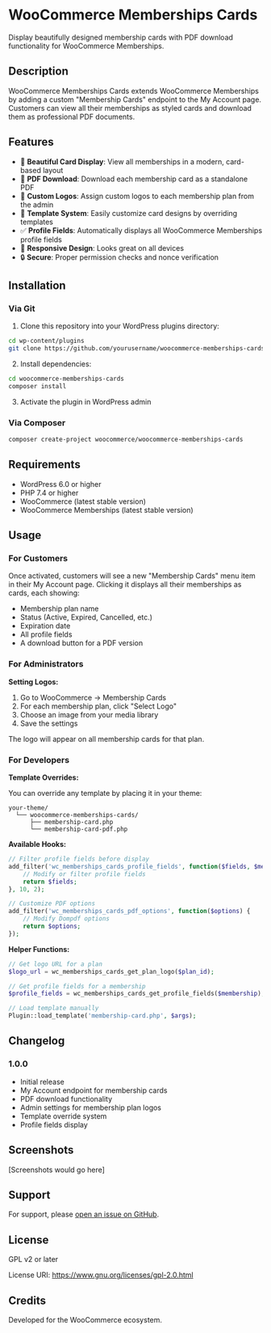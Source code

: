 # WooCommerce Memberships Cards

Display beautifully designed membership cards with PDF download functionality for WooCommerce Memberships.

## Description

WooCommerce Memberships Cards extends WooCommerce Memberships by adding a custom "Membership Cards" endpoint to the My Account page. Customers can view all their memberships as styled cards and download them as professional PDF documents.

## Features

- 🎴 **Beautiful Card Display**: View all memberships in a modern, card-based layout
- 📄 **PDF Download**: Download each membership card as a standalone PDF
- 🏢 **Custom Logos**: Assign custom logos to each membership plan from the admin
- 🎨 **Template System**: Easily customize card designs by overriding templates
- ✅ **Profile Fields**: Automatically displays all WooCommerce Memberships profile fields
- 📱 **Responsive Design**: Looks great on all devices
- 🔒 **Secure**: Proper permission checks and nonce verification

## Installation

### Via Git

1. Clone this repository into your WordPress plugins directory:
```bash
cd wp-content/plugins
git clone https://github.com/yourusername/woocommerce-memberships-cards.git
```

2. Install dependencies:
```bash
cd woocommerce-memberships-cards
composer install
```

3. Activate the plugin in WordPress admin

### Via Composer

```bash
composer create-project woocommerce/woocommerce-memberships-cards
```

## Requirements

- WordPress 6.0 or higher
- PHP 7.4 or higher
- WooCommerce (latest stable version)
- WooCommerce Memberships (latest stable version)

## Usage

### For Customers

Once activated, customers will see a new "Membership Cards" menu item in their My Account page. Clicking it displays all their memberships as cards, each showing:

- Membership plan name
- Status (Active, Expired, Cancelled, etc.)
- Expiration date
- All profile fields
- A download button for a PDF version

### For Administrators

**Setting Logos:**

1. Go to WooCommerce → Membership Cards
2. For each membership plan, click "Select Logo"
3. Choose an image from your media library
4. Save the settings

The logo will appear on all membership cards for that plan.

### For Developers

**Template Overrides:**

You can override any template by placing it in your theme:

```
your-theme/
  └── woocommerce-memberships-cards/
      ├── membership-card.php
      └── membership-card-pdf.php
```

**Available Hooks:**

```php
// Filter profile fields before display
add_filter('wc_memberships_cards_profile_fields', function($fields, $membership) {
    // Modify or filter profile fields
    return $fields;
}, 10, 2);

// Customize PDF options
add_filter('wc_memberships_cards_pdf_options', function($options) {
    // Modify Dompdf options
    return $options;
});
```

**Helper Functions:**

```php
// Get logo URL for a plan
$logo_url = wc_memberships_cards_get_plan_logo($plan_id);

// Get profile fields for a membership
$profile_fields = wc_memberships_cards_get_profile_fields($membership);

// Load template manually
Plugin::load_template('membership-card.php', $args);
```

## Changelog

### 1.0.0
- Initial release
- My Account endpoint for membership cards
- PDF download functionality
- Admin settings for membership plan logos
- Template override system
- Profile fields display

## Screenshots

[Screenshots would go here]

## Support

For support, please [open an issue on GitHub](https://github.com/yourusername/woocommerce-memberships-cards/issues).

## License

GPL v2 or later

License URI: https://www.gnu.org/licenses/gpl-2.0.html

## Credits

Developed for the WooCommerce ecosystem.

